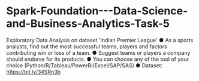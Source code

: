 # Spark-Foundation---Data-Science-and-Business-Analytics-Task-5
Exploratory Data Analysis on dataset 'Indian Premier League' 
● As a sports analysts, find out the most successful teams, players and factors 
contributing win or loss of a team. 
● Suggest teams or players a company should endorse for its products. 
● You can choose any of the tool of your choice 
(Python/R/Tableau/PowerBI/Excel/SAP/SAS) 
● Dataset: https://bit.ly/34SRn3b
